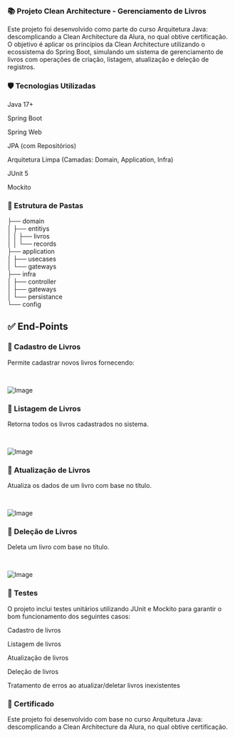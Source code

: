 ### 📚 Projeto Clean Architecture - Gerenciamento de Livros

Este projeto foi desenvolvido como parte do curso Arquitetura Java: descomplicando a Clean Architecture da Alura, no qual obtive certificação. O objetivo é aplicar os princípios da Clean Architecture utilizando o ecossistema do Spring Boot, simulando um sistema de gerenciamento de livros com operações de criação, listagem, atualização e deleção de registros.

### 🛡️ Tecnologias Utilizadas

Java 17+

Spring Boot

Spring Web

JPA (com Repositórios)

Arquitetura Limpa (Camadas: Domain, Application, Infra)

JUnit 5

Mockito

### 📂 Estrutura de Pastas

├── domain
<br>
│   ├── entitiys
<br>
│   │   ├── livros
<br>
│   │   └── records
<br>
├── application
<br>
│   ├── usecases
<br>
│   └── gateways
<br>
├── infra
<br>
│   ├── controller
<br>
│   ├── gateways
<br>
│   └── persistance
<br>
└── config

## ✅ End-Points

### 🔹 Cadastro de Livros

Permite cadastrar novos livros fornecendo:

<br>

![Image](https://github.com/user-attachments/assets/095fd457-94d1-4d99-bb1f-bba566a0bcc2)
<br>

### 🔹 Listagem de Livros

Retorna todos os livros cadastrados no sistema.

<br>

![Image](https://github.com/user-attachments/assets/259d9407-717f-4991-bbc8-b31c46aabaac)
<br>

### 🔹 Atualização de Livros

Atualiza os dados de um livro com base no título.

<br>

![Image](https://github.com/user-attachments/assets/8fe956d0-75f2-482e-b3e6-c05cbbc87d95)
<br>

### 🔹 Deleção de Livros

Deleta um livro com base no título.

<br>

![Image](https://github.com/user-attachments/assets/5ae7293d-caf0-4e1e-abd8-3a9a6b49c008)
<br>

### 🧪 Testes

O projeto inclui testes unitários utilizando JUnit e Mockito para garantir o bom funcionamento dos seguintes casos:

Cadastro de livros

Listagem de livros

Atualização de livros

Deleção de livros

Tratamento de erros ao atualizar/deletar livros inexistentes


### 📜 Certificado

Este projeto foi desenvolvido com base no curso Arquitetura Java: descomplicando a Clean Architecture da Alura, no qual obtive certificação.


